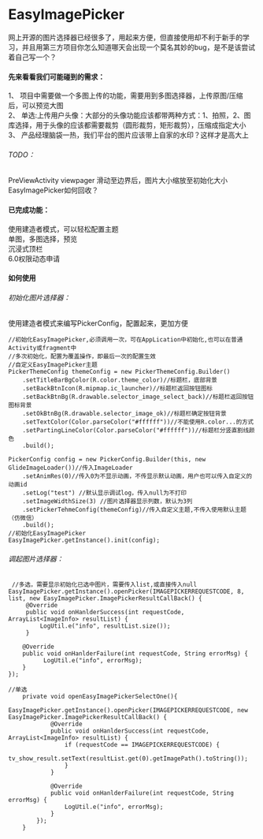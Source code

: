 # EasyImagePicker
网上开源的图片选择器已经很多了，用起来方便，但直接使用却不利于新手的学习，并且用第三方项目你怎么知道哪天会出现一个莫名其妙的bug，是不是该尝试着自己写一个？  

#### 先来看看我们可能碰到的需求：
1、 项目中需要做一个多图上传的功能，需要用到多图选择器，上传原图/压缩后，可以预览大图  
2、 单选:上传用户头像：大部分的头像功能应该都带两种方式：1、拍照，2、图库选择，用于头像的应该都需要裁剪（圆形裁剪，矩形裁剪），压缩成指定大小  
3、 产品经理脑袋一热，我们平台的图片应该带上自家的水印？这样才是高大上  

###### TODO： 
PreViewActivity viewpager 滑动至边界后，图片大小缩放至初始化大小  
EasyImagePicker如何回收？  

#### 已完成功能：
使用建造者模式，可以轻松配置主题  
单图，多图选择，预览  
沉浸式顶栏  
6.0权限动态申请


#### 如何使用
###### 初始化图片选择器：  
使用建造者模式来编写PickerConfig，配置起来，更加方便  
```
//初始化EasyImagePicker,必须调用一次，可在AppLication中初始化,也可以在普通Activity或fragment中
//多次初始化，配置为覆盖操作，即最后一次的配置生效
//自定义EasyImagePicker主题
PickerThemeConfig themeConfig = new PickerThemeConfig.Builder()
    .setTitleBarBgColor(R.color.theme_color)//标题栏，底部背景
    .setBackBtnIcon(R.mipmap.ic_launcher)//标题栏返回按钮图标
    .setBackBtnBg(R.drawable.selector_image_select_back)//标题栏返回按钮图标背景
    .setOkBtnBg(R.drawable.selector_image_ok)//标题栏确定按钮背景
    .setTextColor(Color.parseColor("#ffffff"))//不能使用R.color...的方式
    .setPartingLineColor(Color.parseColor("#ffffff"))//标题栏分竖直割线颜色
    .build();

PickerConfig config = new PickerConfig.Builder(this, new GlideImageLoader())//传入ImageLoader
    .setAnimRes(0)//传入0为不显示动画，不传显示默认动画，用户也可以传入自定义的动画id
    .setLog("test") //默认显示调试log，传入null为不打印
    .setImageWidthSize(3) //图片选择器显示列数，默认为3列
    .setPickerTehmeConfig(themeConfig)//传入自定义主题,不传入使用默认主题（仿微信）
    .build();
//初始化EasyImagePicker
EasyImagePicker.getInstance().init(config);

```

###### 调起图片选择器：
```
 //多选，需要显示初始化已选中图片，需要传入list,或直接传入null
EasyImagePicker.getInstance().openPicker(IMAGEPICKERREQUESTCODE, 8, list, new EasyImagePicker.ImagePickerResultCallBack() {
     @Override
     public void onHanlderSuccess(int requestCode, ArrayList<ImageInfo> resultList) {
         LogUtil.e("info", resultList.size());
     }

    @Override
    public void onHanlderFailure(int requestCode, String errorMsg) {
          LogUtil.e("info", errorMsg);
    }
});

//单选
    private void openEasyImagePickerSelectOne(){
        EasyImagePicker.getInstance().openPicker(IMAGEPICKERREQUESTCODE, new EasyImagePicker.ImagePickerResultCallBack() {
            @Override
            public void onHanlderSuccess(int requestCode, ArrayList<ImageInfo> resultList) {
                if (requestCode == IMAGEPICKERREQUESTCODE) {
                    tv_show_result.setText(resultList.get(0).getImagePath().toString());
                }
            }

            @Override
            public void onHanlderFailure(int requestCode, String errorMsg) {
                LogUtil.e("info", errorMsg);
            }
        });
    }
```
